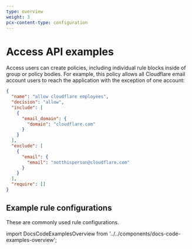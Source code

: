 ```yaml
---
type: overview
weight: 3
pcx-content-type: configuration
---
```


# Access API examples

<ContentColumn>

Access users can create policies, including individual rule blocks inside of group or policy bodies. For example, this policy allows all Cloudflare email account users to reach the application with the exception of one account:

```json
{
  "name": "allow cloudflare employees",
  "decision": "allow",
  "include": [
    {
      "email_domain": {
        "domain": "cloudflare.com"
      }
    }
  ],
  "exclude": [
    {
      "email": {
        "email": "notthisperson@cloudflare.com"
      }
    }
  ],
  "require": []
}
```

</ContentColumn>

## Example rule configurations

These are commonly used rule configurations.

import DocsCodeExamplesOverview from '../../components/docs-code-examples-overview';

<DocsCodeExamplesOverview />
